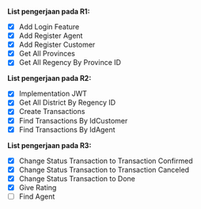 **List pengerjaan pada R1:**
 - [x] Add Login Feature
 - [x] Add Register Agent
 - [x] Add Register Customer
 - [x] Get All Provinces
 - [x] Get All Regency By Province ID

**List pengerjaan pada R2:**
 - [x] Implementation JWT
 - [x] Get All District By Regency ID
 - [x] Create Transactions
 - [x] Find Transactions By IdCustomer
 - [x] Find Transactions By IdAgent

**List pengerjaan pada R3:**
- [x] Change Status Transaction to Transaction Confirmed
- [x] Change Status Transaction to Transaction Canceled
- [x] Change Status Transaction to Done
- [x] Give Rating
- [ ] Find Agent
